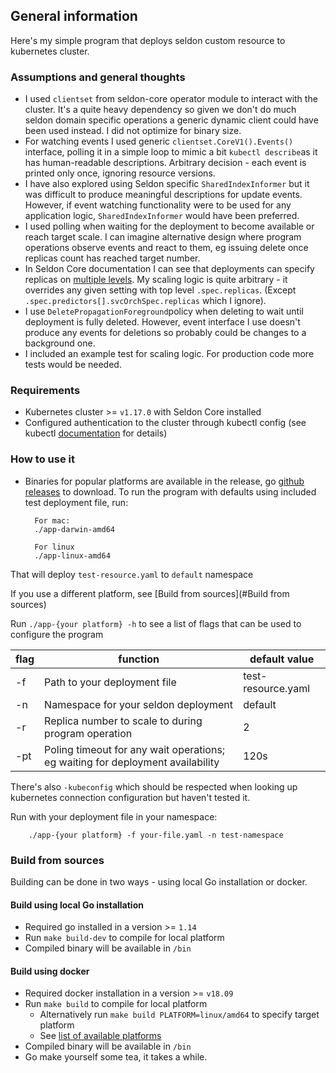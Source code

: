 ## General information

Here's my simple program that deploys seldon custom resource to kubernetes cluster.

### Assumptions and general thoughts

* I used `clientset` from seldon-core operator module to interact with the cluster. 
  It's a quite heavy dependency so given we don't do much seldon domain specific operations a generic dynamic client 
  could have been used instead. I did not optimize for binary size.
* For watching events I used generic `clientset.CoreV1().Events()` interface, polling it in a simple loop to mimic a bit `kubectl describe`as it has human-readable descriptions. Arbitrary decision - each event is printed only once, ignoring resource versions.
* I have also explored using Seldon specific `SharedIndexInformer` but it was difficult to produce meaningful descriptions for update events. 
  However, if event watching functionality were to be used for any application logic, `SharedIndexInformer` would have been preferred.
* I used polling when waiting for the deployment to become available or reach target scale. 
  I can imagine alternative design where program operations observe events and react to them, eg issuing delete once replicas count has reached target number.
* In Seldon Core documentation I can see that deployments can specify replicas on [multiple levels](https://docs.seldon.io/projects/seldon-core/en/v1.1.0/graph/scaling.html).
  My scaling logic is quite arbitrary - it overrides any given setting with top level `.spec.replicas`. (Except `.spec.predictors[].svcOrchSpec.replicas` which I ignore).
* I use `DeletePropagationForeground`policy when deleting to wait until deployment is fully deleted. 
  However, event interface I use doesn't produce any events for deletions so probably could be changes to a background one.
* I included an example test for scaling logic. For production code more tests would be needed.

### Requirements

* Kubernetes cluster >= `v1.17.0` with Seldon Core installed
* Configured authentication to the cluster through kubectl config (see kubectl [documentation](https://kubernetes.io/docs/tasks/tools/install-kubectl-linux/#verify-kubectl-configuration) for details)

### How to use it

* Binaries for popular platforms are available in the release, go [github releases](https://github.com/slawomirbiernacki/seldon-mlops-task/releases/tag/v1.0.0) to download.
To run the program with defaults using included test deployment file, run:
  
        For mac:
        ./app-darwin-amd64

        For linux
        ./app-linux-amd64
  
That will deploy `test-resource.yaml` to `default` namespace

If you use a different platform, see [Build from sources](#Build from sources)

Run `./app-{your platform} -h` to see a list of flags that can be used to configure the program

| flag | function                                                                       | default value      |
|------|--------------------------------------------------------------------------------|--------------------|
| -f   | Path to your deployment file                                                   | test-resource.yaml |
| -n   | Namespace for your seldon deployment                                           | default            |
| -r   | Replica number to scale to during program operation                            | 2                  |
| -pt  | Poling timeout for any wait operations; eg waiting for deployment availability | 120s               |

There's also `-kubeconfig` which should be respected when looking up kubernetes connection configuration but haven't tested it.

Run with your deployment file in your namespace:

        ./app-{your platform} -f your-file.yaml -n test-namespace

### Build from sources

Building can be done in two ways - using local Go installation or docker. 

#### Build using local Go installation

* Required go installed in a version >= `1.14`
* Run `make build-dev` to compile for local platform
* Compiled binary will be available in `/bin`

#### Build using docker

* Required docker installation in a version >= `v18.09`
* Run `make build` to compile for local platform
  * Alternatively run `make build PLATFORM=linux/amd64` to specify target platform
  * See [list of available platforms](https://golang.org/doc/install/source#environment)
* Compiled binary will be available in `/bin`
* Go make yourself some tea, it takes a while.